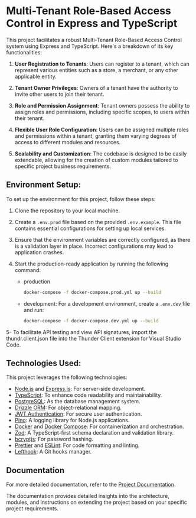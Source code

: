 # Multi-Tenant Role-Based Access Control in Express and TypeScript

This project facilitates a robust Multi-Tenant Role-Based Access Control system using Express and TypeScript. Here's a breakdown of its key functionalities:

1. **User Registration to Tenants**: Users can register to a tenant, which can represent various entities such as a store, a merchant, or any other applicable entity.

2. **Tenant Owner Privileges**: Owners of a tenant have the authority to invite other users to join their tenant.

3. **Role and Permission Assignment**: Tenant owners possess the ability to assign roles and permissions, including specific scopes, to users within their tenant.

4. **Flexible User Role Configuration**: Users can be assigned multiple roles and permissions within a tenant, granting them varying degrees of access to different modules and resources.

5. **Scalability and Customization**: The codebase is designed to be easily extendable, allowing for the creation of custom modules tailored to specific project business requirements.

## Environment Setup:

To set up the environment for this project, follow these steps:

1. Clone the repository to your local machine.

2. Create a `.env.prod` file based on the provided `.env.example`. This file contains essential configurations for setting up local services.

3. Ensure that the environment variables are correctly configured, as there is a validation layer in place. Incorrect configurations may lead to application crashes.

4. Start the production-ready application by running the following command:
   - production
     ```sh
     docker-compose -f docker-compose.prod.yml up --build
   - development: 
      For a development environment, create a `.env.dev` file and run:
      ```sh
      docker-compose -f docker-compose.dev.yml up --build
5- To facilitate API testing and view API signatures, import the thundr.client.json file into the Thunder Client extension for Visual Studio Code.

## Technologies Used:

This project leverages the following technologies:

- [Node.js](https://nodejs.org/) and [Express.js](https://expressjs.com/): For server-side development.
- [TypeScript](https://www.typescriptlang.org/): To enhance code readability and maintainability.
- [PostgreSQL](https://www.postgresql.org/): As the database management system.
- [Drizzle ORM](https://github.com/GeX4Drizzle/drizzle): For object-relational mapping.
- [JWT Authentication](https://jwt.io/): For secure user authentication.
- [Pino](https://github.com/pinojs/pino): A logging library for Node.js applications.
- [Docker](https://www.docker.com/) and [Docker Compose](https://docs.docker.com/compose/): For containerization and orchestration.
- [Zod](https://github.com/colinhacks/zod): A TypeScript-first schema declaration and validation library.
- [bcryptjs](https://github.com/dcodeIO/bcrypt.js): For password hashing.
- [Prettier](https://prettier.io/) and [ESLint](https://eslint.org/): For code formatting and linting.
- [Lefthook](https://github.com/Arkweid/lefthook): A Git hooks manager.

## Documentation
For more detailed documentation, refer to the [Project Documentation](https://ahmed-samir.gitbook.io/multi-tenant-rbac-project-documentation/).

The documentation provides detailed insights into the architecture, modules, and instructions on extending the project based on your specific project requirements.

